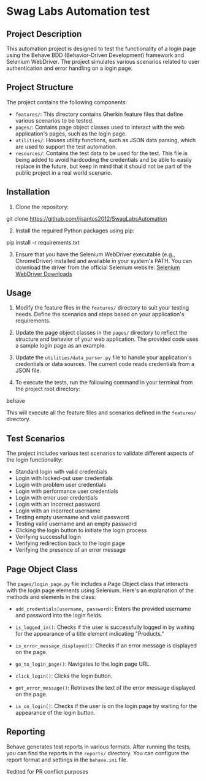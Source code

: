 # Swag Labs Automation test

## Project Description

This automation project is designed to test the functionality of a login page using the Behave BDD (Behavior-Driven Development) framework and Selenium WebDriver. The project simulates various scenarios related to user authentication and error handling on a login page.

## Project Structure

The project contains the following components:

- `features/`: This directory contains Gherkin feature files that define various scenarios to be tested.
- `pages/`: Contains page object classes used to interact with the web application's pages, such as the login page.
- `utilities/`: Houses utility functions, such as JSON data parsing, which are used to support the test automation.
- `resources/`: Contains the test data to be used for the test. This file is being added to avoid hardcoding the credentials and be able to easily replace in the future, but keep in mind that it should not be part of the public project in a real world scenario.


## Installation

1. Clone the repository:

git clone https://github.com/jjsantos2012/SwagLabsAutomation


2. Install the required Python packages using pip:

pip install -r requirements.txt


3. Ensure that you have the Selenium WebDriver executable (e.g., ChromeDriver) installed and available in your system's PATH. You can download the driver from the official Selenium website: [Selenium WebDriver Downloads](https://selenium.dev/documentation/en/webdriver/driver_requirements/)

## Usage

1. Modify the feature files in the `features/` directory to suit your testing needs. Define the scenarios and steps based on your application's requirements.

2. Update the page object classes in the `pages/` directory to reflect the structure and behavior of your web application. The provided code uses a sample login page as an example.

3. Update the `utilities/data_parser.py` file to handle your application's credentials or data sources. The current code reads credentials from a JSON file.

4. To execute the tests, run the following command in your terminal from the project root directory:

behave


This will execute all the feature files and scenarios defined in the `features/` directory.

## Test Scenarios

The project includes various test scenarios to validate different aspects of the login functionality:

- Standard login with valid credentials
- Login with locked-out user credentials
- Login with problem user credentials
- Login with performance user credentials
- Login with error user credentials
- Login with an incorrect password
- Login with an incorrect username
- Testing empty username and valid password
- Testing valid username and an empty password
- Clicking the login button to initiate the login process
- Verifying successful login
- Verifying redirection back to the login page
- Verifying the presence of an error message

## Page Object Class

The `pages/login_page.py` file includes a Page Object class that interacts with the login page elements using Selenium. Here's an explanation of the methods and elements in the class:

- `add_credentials(username, password)`: Enters the provided username and password into the login fields.

- `is_logged_in()`: Checks if the user is successfully logged in by waiting for the appearance of a title element indicating "Products."

- `is_error_message_displayed()`: Checks if an error message is displayed on the page.

- `go_to_login_page()`: Navigates to the login page URL.

- `click_login()`: Clicks the login button.

- `get_error_message()`: Retrieves the text of the error message displayed on the page.

- `is_on_login()`: Checks if the user is on the login page by waiting for the appearance of the login button.

## Reporting

Behave generates test reports in various formats. After running the tests, you can find the reports in the `reports/` directory. You can configure the report format and settings in the `behave.ini` file.

#edited for PR conflict purposes
